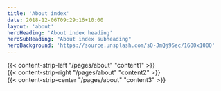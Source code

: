 ```yaml
---
title: 'About index'
date: 2018-12-06T09:29:16+10:00
layout: 'about'
heroHeading: 'About index heading'
heroSubHeading: "About index subheading"
heroBackground: 'https://source.unsplash.com/sO-JmQj95ec/1600x1000'
---
```


<div>
{{< content-strip-left "/pages/about" "content1" >}}
</div>
<div>
{{< content-strip-right "/pages/about" "content2" >}}
</div>
<div>
{{< content-strip-center "/pages/about" "content3" >}}
</div>
